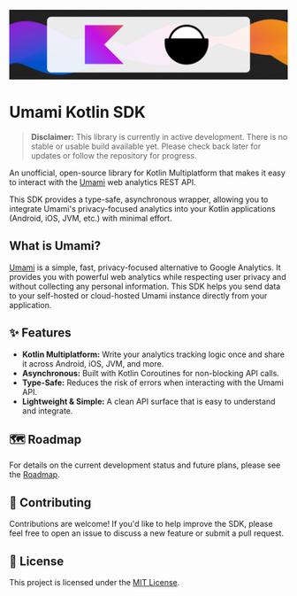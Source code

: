 ![banner](docs/banner.png)

# Umami Kotlin SDK

> **Disclaimer:** This library is currently in active development. There is no stable or usable build available yet. Please check back later for updates or follow the repository for progress.

An unofficial, open-source library for Kotlin Multiplatform that makes it easy to interact with the [Umami](https://umami.is) web analytics REST API.

This SDK provides a type-safe, asynchronous wrapper, allowing you to integrate Umami's privacy-focused analytics into your Kotlin applications (Android, iOS, JVM, etc.) with minimal effort.

## What is Umami?

[Umami](https://umami.is) is a simple, fast, privacy-focused alternative to Google Analytics. It provides you with powerful web analytics while respecting user privacy and without collecting any personal information. This SDK helps you send data to your self-hosted or cloud-hosted Umami instance directly from your application.

## ✨ Features

* **Kotlin Multiplatform:** Write your analytics tracking logic once and share it across Android, iOS, JVM, and more.
* **Asynchronous:** Built with Kotlin Coroutines for non-blocking API calls.
* **Type-Safe:** Reduces the risk of errors when interacting with the Umami API.
* **Lightweight & Simple:** A clean API surface that is easy to understand and integrate.

## 🗺️ Roadmap

For details on the current development status and future plans, please see the [Roadmap](docs/roadmap.md).

## 🙌 Contributing

Contributions are welcome\! If you'd like to help improve the SDK, please feel free to open an issue to discuss a new feature or submit a pull request.

## 📜 License

This project is licensed under the [MIT License](LICENSE).
